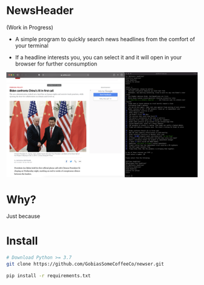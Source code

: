 # NewsHeader

(Work in Progress)

* A simple program to quickly search news headlines from the comfort of your terminal

* If a headline interests you, you can select it and it will open in your browser for further consumption

<img src="images/Screenshot1.png">

# Why?

Just because

# Install

```bash
# Download Python >= 3.7
git clone https://github.com/GobiasSomeCoffeeCo/newser.git
```
```bash
pip install -r requirements.txt
```